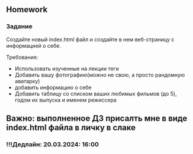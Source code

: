 ## Homework

### Задание

Создайте новый index.html файл и создайте в нем веб-страницу с информацией о себе.

Требования:

- Использовать изученные на лекции теги
- Добавить вашу фотографию(можно не свою, а просто рандомную аватарку)
- добавить информацию о себе
- Добавить таблицу со списком ваших любимых фильмов (до 5), годом их выпуска и именем режиссера

## Важно: выполненное ДЗ присалть мне в виде index.html файла в личку в слаке

### !!!Дедлайн: 20.03.2024: 16:00
